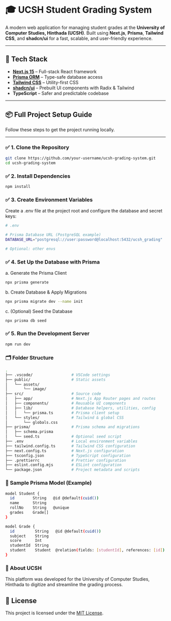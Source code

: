 # 🎓 UCSH Student Grading System

A modern web application for managing student grades at the **University of Computer Studies, Hinthada (UCSH)**. Built using **Next.js**, **Prisma**, **Tailwind CSS**, and **shadcn/ui** for a fast, scalable, and user-friendly experience.

---

## 🚀 Tech Stack

- **[Next.js 15](https://nextjs.org/)** – Full-stack React framework
- **[Prisma ORM](https://www.prisma.io/)** – Type-safe database access
- **[Tailwind CSS](https://tailwindcss.com/)** – Utility-first CSS
- **[shadcn/ui](https://ui.shadcn.dev/)** – Prebuilt UI components with Radix & Tailwind
- **TypeScript** – Safer and predictable codebase

---

## 📦 Full Project Setup Guide

Follow these steps to get the project running locally.

---

### ✅ 1. Clone the Repository

```bash
git clone https://github.com/your-username/ucsh-grading-system.git
cd ucsh-grading-system
```

### ✅ 2. Install Dependencies

```bash
npm install
```

### ✅ 3. Create Environment Variables

Create a .env file at the project root and configure the database and secret keys:

```bash
# .env

# Prisma Database URL (PostgreSQL example)
DATABASE_URL="postgresql://user:password@localhost:5432/ucsh_grading"

# Optional: other envs
```

### ✅ 4. Set Up the Database with Prisma

a. Generate the Prisma Client

```bash
npx prisma generate
```

b. Create Database & Apply Migrations

```bash
npx prisma migrate dev --name init
```

c. (Optional) Seed the Database

```bash
npx prisma db seed
```

### ✅ 5. Run the Development Server

```bash
npm run dev
```

### 🗂️ Folder Structure

```bash
.
├── .vscode/                 # VSCode settings
├── public/                  # Static assets
│   └── assets/
│       └── image/
├── src/                     # Source code
│   ├── app/                 # Next.js App Router pages and routes
│   ├── components/          # Reusable UI components
│   ├── lib/                 # Database helpers, utilities, config
│   │   └── prisma.ts        # Prisma client setup
│   └── styles/              # Tailwind & global CSS
│       └── globals.css
├── prisma/                  # Prisma schema and migrations
│   ├── schema.prisma
│   └── seed.ts              # Optional seed script
├── .env                     # Local environment variables
├── tailwind.config.ts       # Tailwind CSS configuration
├── next.config.ts           # Next.js configuration
├── tsconfig.json            # TypeScript configuration
├── .prettierrc              # Prettier configuration
├── eslint.config.mjs        # ESLint configuration
└── package.json             # Project metadata and scripts
```

### 🧪 Sample Prisma Model (Example)

```bash
model Student {
  id        String   @id @default(cuid())
  name      String
  rollNo    String   @unique
  grades    Grade[]
}

model Grade {
  id         String   @id @default(cuid())
  subject    String
  score      Int
  studentId  String
  student    Student  @relation(fields: [studentId], references: [id])
}
```

### 🏫 About UCSH

This platform was developed for the University of Computer Studies, Hinthada to digitize and streamline the grading process.

## 📄 License

This project is licensed under the [MIT License](./LICENSE).
